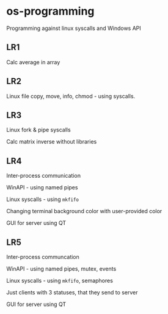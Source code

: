 # os-programming

Programming against linux syscalls and Windows API

## LR1
Calc average in array

## LR2
Linux file copy, move, info, chmod - using syscalls.

## LR3
Linux fork & pipe syscalls

Calc matrix inverse without libraries

## LR4
Inter-process communication

WinAPI - using named pipes

Linux syscalls - using `mkfifo`

Changing terminal background color with user-provided color

GUI for server using QT

## LR5
Inter-process communcation

WinAPI - using named pipes, mutex, events

Linux syscalls - using `mkfifo`, semaphores

Just clients with 3 statuses, that they send to server

GUI for server using QT
